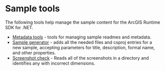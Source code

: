 # Sample tools

The following tools help manage the sample content for the ArcGIS Runtime SDK for .NET.

* [Metadata tools](metadata_tools/readme.md) - tools for managing sample readmes and metadata.
* [Sample generator](sample_generator/readme.md) - adds all the needed files and csproj entries for a new sample, accepting parameters for title, description, formal name, and other properties.
* [Screenshot check](screenshot_check/readme.md) - Reads all of the screenshots in a directory and identifies any with incorrect dimensions.
